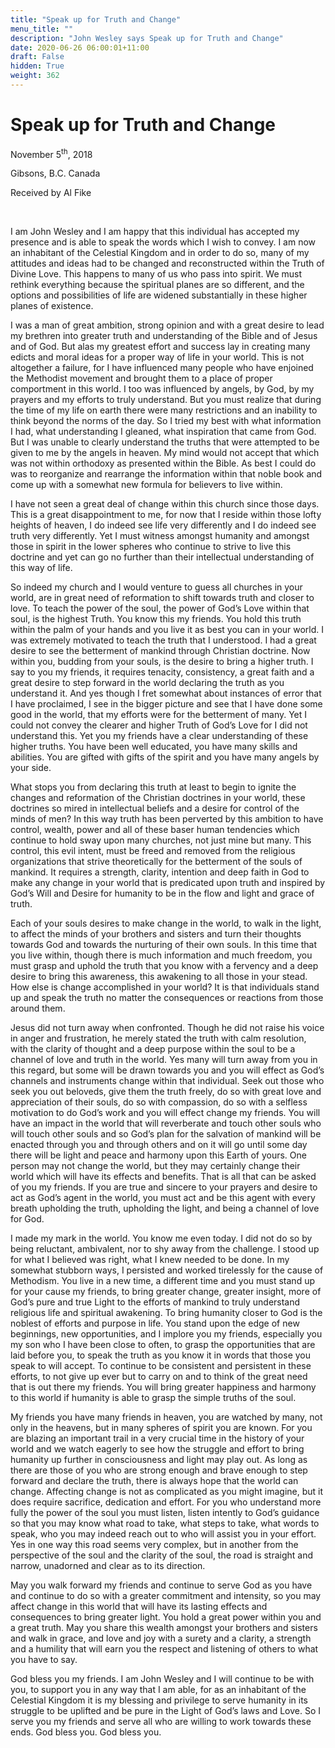 ```yaml
---
title: "Speak up for Truth and Change"
menu_title: ""
description: "John Wesley says Speak up for Truth and Change"
date: 2020-06-26 06:00:01+11:00
draft: False
hidden: True
weight: 362
---
```

# Speak up for Truth and Change

November 5<sup>th</sup>, 2018

Gibsons, B.C. Canada

Received by Al Fike

 

I am John Wesley and I am happy that this individual has accepted my presence and is able to speak the words which I wish to convey. I am now an inhabitant of the Celestial Kingdom and in order to do so, many of my attitudes and ideas had to be changed and reconstructed within the Truth of Divine Love. This happens to many of us who pass into spirit. We must rethink everything because the spiritual planes are so different, and the options and possibilities of life are widened substantially in these higher planes of existence.

I was a man of great ambition, strong opinion and with a great desire to lead my brethren into greater truth and understanding of the Bible and of Jesus and of God. But alas my greatest effort and success lay in creating many edicts and moral ideas for a proper way of life in your world. This is not altogether a failure, for I have influenced many people who have enjoined the Methodist movement and brought them to a place of proper comportment in this world. I too was influenced by angels, by God, by my prayers and my efforts to truly understand. But you must realize that during the time of my life on earth there were many restrictions and an inability to think beyond the norms of the day. So I tried my best with what information I had, what understanding I gleaned, what inspiration that came from God. But I was unable to clearly understand the truths that were attempted to be given to me by the angels in heaven. My mind would not accept that which was not within orthodoxy as presented within the Bible. As best I could do was to reorganize and rearrange the information within that noble book and come up with a somewhat new formula for believers to live within. 

I have not seen a great deal of change within this church since those days. This is a great disappointment to me, for now that I reside within those lofty heights of heaven, I do indeed see life very differently and I do indeed see truth very differently. Yet I must witness amongst humanity and amongst those in spirit in the lower spheres who continue to strive to live this doctrine and yet can go no further than their intellectual understanding of this way of life.

So indeed my church and I would venture to guess all churches in your world, are in  great need of reformation to shift towards truth and closer to love. To teach the power of the soul, the power of God’s Love within that soul, is the highest Truth. You know this my friends. You hold this truth within the palm of your hands and you live it as best you can in your world. I was extremely motivated to teach the truth that I understood. I had a great desire to see the betterment of mankind through Christian doctrine. Now within you, budding from your souls, is the desire to bring a higher truth. I say to you my friends, it requires tenacity, consistency, a great faith and a great desire to step forward in the world declaring the truth as you understand it. And yes though I fret somewhat about instances of error that I have proclaimed, I see in the bigger picture and see that I have done some good in the world, that my efforts were for the betterment of many. Yet I could not convey the clearer and higher Truth of God’s Love for I did not understand this. Yet you my friends have a clear understanding of these higher truths. You have been well educated, you have many skills and abilities. You are gifted with gifts of the spirit and you have many angels by your side. 

What stops you from declaring this truth at least to begin to ignite the changes and reformation of the Christian doctrines in your world, these doctrines so mired in intellectual beliefs and a desire for control of the minds of men? In this way truth has been perverted by this ambition to have control, wealth, power and all of these baser human tendencies which continue to hold sway upon many churches, not just mine but many. This control, this evil intent, must be freed and removed from the religious organizations that strive theoretically for the betterment of the souls of mankind. It requires a strength, clarity, intention and deep faith in God to make any change in your world that is predicated upon truth and inspired by God’s Will and Desire for humanity to be in the flow and light and grace of truth.

Each of your souls desires to make change in the world, to walk in the light, to affect the minds of your brothers and sisters and turn their thoughts towards God and towards the nurturing of their own souls. In this time that you live within, though there is much information and much freedom, you must grasp and uphold the truth that you know with a fervency and a deep desire to bring this awareness, this awakening to all those in your stead.  How else is change accomplished in your world? It is that individuals stand up and speak the truth no matter the consequences or reactions from those around them. 

Jesus did not turn away when confronted. Though he did not raise his voice in anger and frustration, he merely stated the truth with calm resolution, with the clarity of thought and a deep purpose within the soul to be a channel of love and truth in the world. Yes many will turn away from you in this regard, but some will be drawn towards you and you will effect as God’s channels and instruments change within that individual. Seek out those who seek you out beloveds, give them the truth freely, do so with great love and appreciation of their souls, do so with compassion, do so with a selfless motivation to do God’s work and you will effect change my friends. You will have an impact in the world that will reverberate and touch other souls who will touch other souls and so God’s plan for the salvation of mankind will be enacted through you and through others and on it will go until  some day there will be light and peace and harmony upon this Earth of yours. One person may not change the world, but they may certainly change their world which will have its effects and benefits. That is all that can be asked of you my friends. If you are true and sincere to your prayers and desire to act as God’s agent in the world, you must act and be this agent with every breath upholding the truth, upholding the light, and being a channel of love for God. 

I made my mark in the world. You know me even today. I did not do so by being reluctant, ambivalent, nor to shy away from the challenge. I stood up for what I believed was right, what I knew needed to be done. In my somewhat stubborn ways, I persisted and worked tirelessly for the cause of Methodism. You live in a new time, a different time and you must stand up for your cause my friends, to bring greater change, greater insight, more of God’s pure and true Light to the efforts of mankind to truly understand religious life and spiritual awakening. To bring humanity closer to God is the noblest of efforts and purpose in life. You stand upon the edge of new beginnings, new opportunities, and I implore you my friends, especially you my son who I have been close to often, to grasp the opportunities that are laid before you, to speak the truth as you know it in words that those you speak to will accept. To continue to be consistent and persistent in these efforts, to not give up ever but to carry on and to think of the great need that is out there my friends. You will bring greater happiness and harmony to this world if humanity is able to grasp the simple truths of the soul. 

My friends you have many friends in heaven, you are watched by many, not only in the heavens, but in many spheres of spirit you are known. For you are blazing an important trail in a very crucial time in the history of your world and we watch eagerly to see how the struggle and effort to bring humanity up further in consciousness and light may play out. As long as there are those of you who are strong enough and brave enough to step forward and declare the truth, there is always hope that the world can change. Affecting change is not as complicated as you might imagine, but it does require sacrifice, dedication and effort. For you who understand more fully the power of the soul you must listen, listen intently to God’s guidance so that you may know what road to take, what steps to take, what words to speak, who you may indeed reach out to who will assist you in your effort. Yes in one way this road seems very complex, but in another from the perspective of the soul and the clarity of the soul, the road is straight and narrow, unadorned and clear as to its direction.

May you walk forward my friends and continue to serve God as you have and continue to do so with a greater commitment and intensity, so you may affect change in this world that will have its lasting effects and consequences to bring greater light.  You hold a great power within you and a great truth. May you share this wealth amongst your brothers and sisters and walk in grace, and love and joy with a surety and a clarity, a strength and a humility that will earn you the respect and listening of others to what you have to say.

God bless you my friends. I am John Wesley and I will continue to be with you, to support you in any way that I am able, for as an inhabitant of the Celestial Kingdom it is my blessing and privilege to serve humanity in its struggle to be uplifted and be pure in the Light of God’s laws and Love. So I serve you my friends and serve all who are willing to work towards these ends. God bless you. God bless you.   